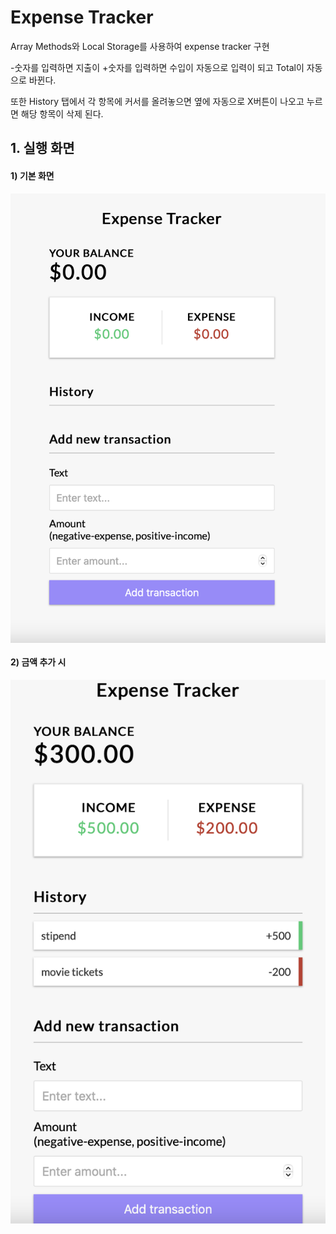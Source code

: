 # Expense Tracker

Array Methods와 Local Storage를 사용하여 expense tracker 구현

-숫자를 입력하면 지출이 +숫자를 입력하면 수입이 자동으로 입력이 되고 Total이 자동으로 바뀐다.

또한 History 탭에서 각 항목에 커서를 올려놓으면 옆에 자동으로 X버튼이 나오고 누르면 해당 항목이 삭제 된다.

## 1. 실행 화면

#### 1) 기본 화면

<img align='center' src="https://github.com/jin0106/20-Web-projects-by-Vanilla-JS/raw/master/09.%20Expense%20Tracker/readme.assets/image-20211219121316392.png"/>



#### 2) 금액 추가 시 

<img align='center' src="https://github.com/jin0106/20-Web-projects-by-Vanilla-JS/raw/master/09.%20Expense%20Tracker/readme.assets/image-20211219121529654.png"/>

